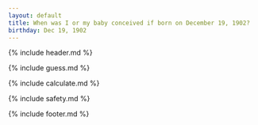 ```yaml
---
layout: default
title: When was I or my baby conceived if born on December 19, 1902?
birthday: Dec 19, 1902
---
```


{% include header.md %}

{% include guess.md %}

{% include calculate.md %}

{% include safety.md %}

{% include footer.md %}



